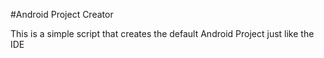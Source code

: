 #Android Project Creator

This is a simple script that creates the default Android Project just like the IDE
